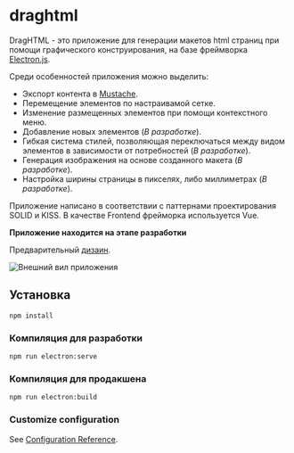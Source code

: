 # draghtml

DragHTML - это приложение для генерации макетов html страниц при помощи графического конструирования, на базе фреймворка [Electron.js](https://www.electronjs.org/).

Среди особенностей приложения можно выделить:
- Экспорт контента в [Mustache](https://github.com/janl/mustache.js).
- Перемещение элементов по настраивамой сетке.
- Изменение размещенных элементов при помощи контекстного меню.
- Добавление новых элементов (*В разработке*).
- Гибкая система стилей, позволяющая переключаться между видом элементов в зависимости от потребностей (*В разработке*).
- Генерация изображения на основе созданного макета (*В разработке*).
- Настройка ширины страницы в пикселях, либо миллиметрах (*В разработке*).

Приложение написано в соответствии с паттернами проектирования SOLID и KISS.
В качестве Frontend фрейморка используется Vue.

**Приложение находится на этапе разработки**

Предварительный [дизаин](https://www.figma.com/file/5pwnjqI2U9BggNjlKBAEfX/DragHTML?node-id=1%3A2).

![Внешний вил приложения](https://user-images.githubusercontent.com/95413624/150765700-ef2db929-e2e1-4d7f-b22b-71b1d167e5ca.JPG)

## Установка
```
npm install
```

### Компиляция для разработки
```
npm run electron:serve
```

### Компиляция для продакшена
```
npm run electron:build
```

### Customize configuration
See [Configuration Reference](https://cli.vuejs.org/config/).
